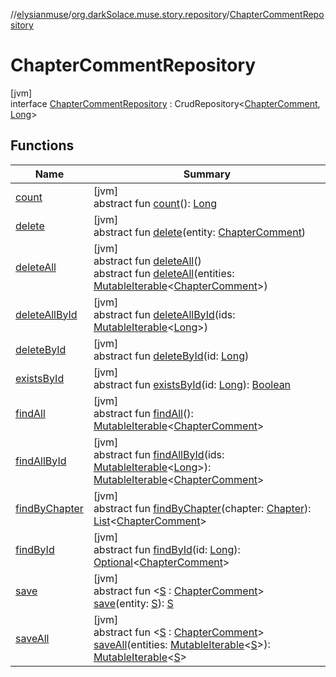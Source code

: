 //[elysianmuse](../../../index.md)/[org.darkSolace.muse.story.repository](../index.md)/[ChapterCommentRepository](index.md)

# ChapterCommentRepository

[jvm]\
interface [ChapterCommentRepository](index.md) : CrudRepository&lt;[ChapterComment](../../org.darkSolace.muse.story.model/-chapter-comment/index.md), [Long](https://kotlinlang.org/api/latest/jvm/stdlib/kotlin/-long/index.html)&gt;

## Functions

| Name | Summary |
|---|---|
| [count](../../org.darkSolace.muse.user.repository/-user-settings-repository/index.md#-1347258675%2FFunctions%2F-1216412040) | [jvm]<br>abstract fun [count](../../org.darkSolace.muse.user.repository/-user-settings-repository/index.md#-1347258675%2FFunctions%2F-1216412040)(): [Long](https://kotlinlang.org/api/latest/jvm/stdlib/kotlin/-long/index.html) |
| [delete](index.md#1839863658%2FFunctions%2F-1216412040) | [jvm]<br>abstract fun [delete](index.md#1839863658%2FFunctions%2F-1216412040)(entity: [ChapterComment](../../org.darkSolace.muse.story.model/-chapter-comment/index.md)) |
| [deleteAll](../../org.darkSolace.muse.user.repository/-user-settings-repository/index.md#87931462%2FFunctions%2F-1216412040) | [jvm]<br>abstract fun [deleteAll](../../org.darkSolace.muse.user.repository/-user-settings-repository/index.md#87931462%2FFunctions%2F-1216412040)()<br>abstract fun [deleteAll](index.md#3033371%2FFunctions%2F-1216412040)(entities: [MutableIterable](https://kotlinlang.org/api/latest/jvm/stdlib/kotlin.collections/-mutable-iterable/index.html)&lt;[ChapterComment](../../org.darkSolace.muse.story.model/-chapter-comment/index.md)&gt;) |
| [deleteAllById](../../org.darkSolace.muse.user.repository/-user-settings-repository/index.md#897308593%2FFunctions%2F-1216412040) | [jvm]<br>abstract fun [deleteAllById](../../org.darkSolace.muse.user.repository/-user-settings-repository/index.md#897308593%2FFunctions%2F-1216412040)(ids: [MutableIterable](https://kotlinlang.org/api/latest/jvm/stdlib/kotlin.collections/-mutable-iterable/index.html)&lt;[Long](https://kotlinlang.org/api/latest/jvm/stdlib/kotlin/-long/index.html)&gt;) |
| [deleteById](../../org.darkSolace.muse.user.repository/-user-settings-repository/index.md#-1865927624%2FFunctions%2F-1216412040) | [jvm]<br>abstract fun [deleteById](../../org.darkSolace.muse.user.repository/-user-settings-repository/index.md#-1865927624%2FFunctions%2F-1216412040)(id: [Long](https://kotlinlang.org/api/latest/jvm/stdlib/kotlin/-long/index.html)) |
| [existsById](../../org.darkSolace.muse.user.repository/-user-settings-repository/index.md#-1245749783%2FFunctions%2F-1216412040) | [jvm]<br>abstract fun [existsById](../../org.darkSolace.muse.user.repository/-user-settings-repository/index.md#-1245749783%2FFunctions%2F-1216412040)(id: [Long](https://kotlinlang.org/api/latest/jvm/stdlib/kotlin/-long/index.html)): [Boolean](https://kotlinlang.org/api/latest/jvm/stdlib/kotlin/-boolean/index.html) |
| [findAll](../../org.darkSolace.muse.user.repository/-user-settings-repository/index.md#432803092%2FFunctions%2F-1216412040) | [jvm]<br>abstract fun [findAll](../../org.darkSolace.muse.user.repository/-user-settings-repository/index.md#432803092%2FFunctions%2F-1216412040)(): [MutableIterable](https://kotlinlang.org/api/latest/jvm/stdlib/kotlin.collections/-mutable-iterable/index.html)&lt;[ChapterComment](../../org.darkSolace.muse.story.model/-chapter-comment/index.md)&gt; |
| [findAllById](../../org.darkSolace.muse.user.repository/-user-settings-repository/index.md#-2014544349%2FFunctions%2F-1216412040) | [jvm]<br>abstract fun [findAllById](../../org.darkSolace.muse.user.repository/-user-settings-repository/index.md#-2014544349%2FFunctions%2F-1216412040)(ids: [MutableIterable](https://kotlinlang.org/api/latest/jvm/stdlib/kotlin.collections/-mutable-iterable/index.html)&lt;[Long](https://kotlinlang.org/api/latest/jvm/stdlib/kotlin/-long/index.html)&gt;): [MutableIterable](https://kotlinlang.org/api/latest/jvm/stdlib/kotlin.collections/-mutable-iterable/index.html)&lt;[ChapterComment](../../org.darkSolace.muse.story.model/-chapter-comment/index.md)&gt; |
| [findByChapter](find-by-chapter.md) | [jvm]<br>abstract fun [findByChapter](find-by-chapter.md)(chapter: [Chapter](../../org.darkSolace.muse.story.model/-chapter/index.md)): [List](https://kotlinlang.org/api/latest/jvm/stdlib/kotlin.collections/-list/index.html)&lt;[ChapterComment](../../org.darkSolace.muse.story.model/-chapter-comment/index.md)&gt; |
| [findById](../../org.darkSolace.muse.user.repository/-user-settings-repository/index.md#635093510%2FFunctions%2F-1216412040) | [jvm]<br>abstract fun [findById](../../org.darkSolace.muse.user.repository/-user-settings-repository/index.md#635093510%2FFunctions%2F-1216412040)(id: [Long](https://kotlinlang.org/api/latest/jvm/stdlib/kotlin/-long/index.html)): [Optional](https://docs.oracle.com/javase/8/docs/api/java/util/Optional.html)&lt;[ChapterComment](../../org.darkSolace.muse.story.model/-chapter-comment/index.md)&gt; |
| [save](index.md#-1774557564%2FFunctions%2F-1216412040) | [jvm]<br>abstract fun &lt;[S](index.md#-1774557564%2FFunctions%2F-1216412040) : [ChapterComment](../../org.darkSolace.muse.story.model/-chapter-comment/index.md)&gt; [save](index.md#-1774557564%2FFunctions%2F-1216412040)(entity: [S](index.md#-1774557564%2FFunctions%2F-1216412040)): [S](index.md#-1774557564%2FFunctions%2F-1216412040) |
| [saveAll](index.md#389496769%2FFunctions%2F-1216412040) | [jvm]<br>abstract fun &lt;[S](index.md#389496769%2FFunctions%2F-1216412040) : [ChapterComment](../../org.darkSolace.muse.story.model/-chapter-comment/index.md)&gt; [saveAll](index.md#389496769%2FFunctions%2F-1216412040)(entities: [MutableIterable](https://kotlinlang.org/api/latest/jvm/stdlib/kotlin.collections/-mutable-iterable/index.html)&lt;[S](index.md#389496769%2FFunctions%2F-1216412040)&gt;): [MutableIterable](https://kotlinlang.org/api/latest/jvm/stdlib/kotlin.collections/-mutable-iterable/index.html)&lt;[S](index.md#389496769%2FFunctions%2F-1216412040)&gt; |
